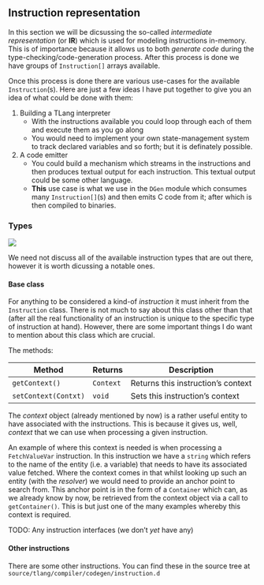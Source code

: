 ## Instruction representation

<!-- ![](/projects/tlang/uml/Instruction_in_memory_IR.svg) -->

In this section we will be dicsussing the so-called *intermediate
representation* (or **IR**) which is used for modeling instructions
in-memory. This is of importance because it allows us to both *generate
code* during the type-checking/code-generation process. After this
process is done we have groups of `Instruction[]` arrays available.

Once this process is done there are various use-cases for the available
`Instruction`(s). Here are just a few ideas I have put together to give
you an idea of what could be done with them:

1.  Building a TLang interpreter
    - With the instructions available you could loop through each of
      them and execute them as you go along
    - You would need to implement your own state-management system to
      track declared variables and so forth; but it is definately
      possible.
2.  A code emitter
    - You could build a mechanism which streams in the instructions and
      then produces textual output for each instruction. This textual
      output could be some other language.
    - **This** use case is what we use in the `DGen` module which
      consumes many `Instruction[]`(s) and then emits C code from it;
      after which is then compiled to binaries.

### Types

[![](/projects/tlang/uml/Instruction_in_memory_IR.svg)](../../uml/Instruction_in_memory_IR.svg)

We need not discuss all of the available instruction types that are out
there, however it is worth dicussing a notable ones.

#### Base class

For anything to be considered a kind-of *instruction* it must inherit
from the `Instruction` class. There is not much to say about this class
other than that (after all the real functionality of an instruction is
unique to the specific type of instruction at hand). However, there are
some important things I do want to mention about this class which are
crucial.

The methods:

| Method               | Returns   | Description                        |
|----------------------|-----------|------------------------------------|
| `getContext()`       | `Context` | Returns this instruction’s context |
| `setContext(Contxt)` | `void`    | Sets this instruction’s context    |

The *context* object (already mentioned by now) is a rather useful
entity to have associated with the instructions. This is because it
gives us, well, *context* that we can use when processing a given
instruction.

An example of where this context is needed is when processing a
`FetchValueVar` instruction. In this instruction we have a `string`
which refers to the name of the entity (i.e. a variable) that needs to
have its associated value fetched. Where the context comes in that
whilst looking up such an entity (with the *resolver*) we would need to
provide an anchor point to search from. This anchor point is in the form
of a `Container` which can, as we already know by now, be retrieved from
the context object via a call to `getContainer()`. This is but just one
of the many examples whereby this context is required.

TODO: Any instruction interfaces (we don’t *yet* have any)

#### Other instructions

There are some other instructions. You can find these in the source tree
at `source/tlang/compiler/codegen/instruction.d`
